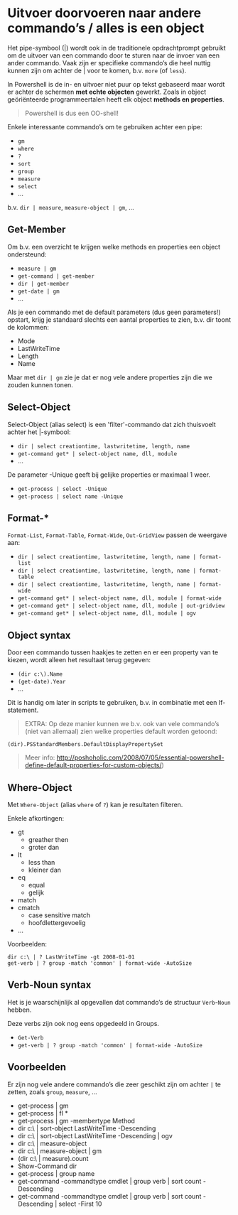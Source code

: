 # Uitvoer doorvoeren naar andere commando’s / alles is een object

Het pipe-symbool (|) wordt ook in de traditionele opdrachtprompt gebruikt om de
uitvoer van een commando door te sturen naar de invoer van een ander commando.
Vaak zijn er specifieke commando’s die heel nuttig kunnen zijn om achter de |
voor te komen, b.v. `more` (of `less`).

In Powershell is de in- en uitvoer niet puur op tekst gebaseerd maar wordt er
achter de schermen **met echte objecten** gewerkt. Zoals in object geöriënteerde
programmeertalen heeft elk object **methods en properties**.

> Powershell is dus een OO-shell!

Enkele interessante commando’s om te gebruiken achter een pipe:
- `gm`
- `where`
- `?`
- `sort`
- `group`
- `measure`
- `select`
- ...

b.v. `dir | measure`, `measure-object | gm`, ...

## Get-Member

Om b.v. een overzicht te krijgen welke methods en properties een object ondersteund:

- `measure | gm`
- `get-command | get-member`
- `dir | get-member`
- `get-date | gm`
- ...

Als je een commando met de default parameters (dus geen parameters!) opstart,
krijg je standaard slechts een aantal properties te zien, b.v. dir toont de
kolommen:

- Mode
- LastWriteTime
- Length
- Name

Maar met `dir | gm` zie je dat er nog vele andere properties zijn die we zouden
kunnen tonen.

## Select-Object

Select-Object (alias select) is een 'filter'-commando dat zich thuisvoelt
achter het |-symbool:

- `dir | select creationtime, lastwritetime, length, name`
- `get-command get* | select-object name, dll, module`
- ...

De parameter -Unique geeft bij gelijke properties er maximaal 1 weer.

- `get-process | select -Unique`
- `get-process | select name -Unique`

## Format-*

`Format-List`, `Format-Table`, `Format-Wide`, `Out-GridView` passen de weergave
aan:

- `dir | select creationtime, lastwritetime, length, name | format-list`
- `dir | select creationtime, lastwritetime, length, name | format-table`
- `dir | select creationtime, lastwritetime, length, name | format-wide`
- `get-command get* | select-object name, dll, module | format-wide`
- `get-command get* | select-object name, dll, module | out-gridview`
- `get-command get* | select-object name, dll, module | ogv`

## Object syntax

Door een commando tussen haakjes te zetten en er een property van te kiezen,
wordt alleen het resultaat terug gegeven:

- `(dir c:\).Name`
- `(get-date).Year`
- ...

Dit is handig om later in scripts te gebruiken, b.v. in combinatie met een If-
statement.

> EXTRA: Op deze manier kunnen we b.v. ook van vele commando’s (niet van allemaal)
> zien welke properties default worden getoond:

```
(dir).PSStandardMembers.DefaultDisplayPropertySet
```

> Meer info: http://poshoholic.com/2008/07/05/essential-powershell-define-default-properties-for-custom-objects/)

## Where-Object

Met `Where-Object` (alias `where` of `?`) kan je resultaten filteren. 

Enkele afkortingen:

- gt
  - greather then
  - groter dan
- lt
  - less than
  - kleiner dan
- eq
  - equal
  - gelijk
- match
- cmatch
  - case sensitive match
  - hoofdlettergevoelig
- ...

Voorbeelden:

```
dir c:\ | ? LastWriteTime -gt 2008-01-01
get-verb | ? group -match 'common' | format-wide -AutoSize
```

## Verb-Noun syntax

Het is je waarschijnlijk al opgevallen dat commando’s de structuur 
`Verb`-`Noun` hebben. 

Deze verbs zijn ook nog eens opgedeeld in Groups.

- `Get-Verb`
- `get-verb | ? group -match 'common' | format-wide -AutoSize`


## Voorbeelden

Er zijn nog vele andere commando’s die zeer geschikt zijn om achter `|` te
zetten, zoals `group`, `measure`, ...

- get-process | gm
- get-process | fl *
- get-process | gm -membertype Method
- dir c:\ | sort-object LastWriteTime -Descending
- dir c:\ | sort-object LastWriteTime -Descending | ogv
- dir c:\ | measure-object
- dir c:\ | measure-object | gm
- (dir c:\ | measure).count
- Show-Command dir
- get-process | group name
- get-command -commandtype cmdlet | group verb | sort count -Descending
- get-command -commandtype cmdlet | group verb | sort count -Descending | select -First 10


